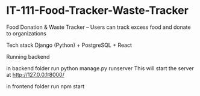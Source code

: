 # IT-111-Food-Tracker-Waste-Tracker

Food Donation & Waste Tracker – Users can track excess
food and donate to organizations

Tech stack
Django (Python) +
PostgreSQL + React



Running backend

in backend folder run python manage.py runserver
This will start the server at http://127.0.0.1:8000/

in frontend folder run npm start
